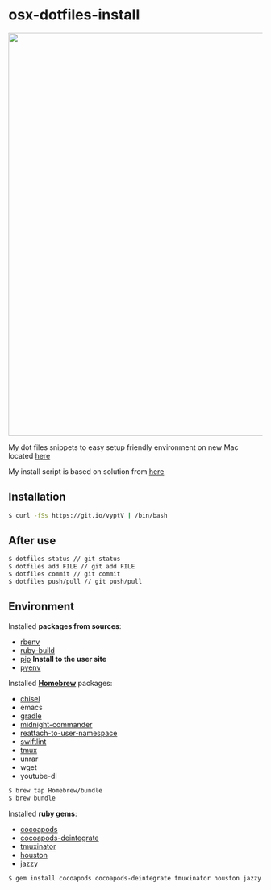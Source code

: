 # osx-dotfiles-install
<img src="https://raw.githubusercontent.com/igorkotkovets/osx-dotfiles-install/master/terminal.png" width="800">

My dot files snippets to easy setup friendly environment on new Mac located [here](https://github.com/igorkotkovets/osx-dotfiles)

My install script is based on solution from [here](https://developer.atlassian.com/blog/2016/02/best-way-to-store-dotfiles-git-bare-repo/)

## Installation 
```bash
$ curl -fSs https://git.io/vyptV | /bin/bash
```

## After use
```bash
$ dotfiles status // git status
$ dotfiles add FILE // git add FILE
$ dotfiles commit // git commit
$ dotfiles push/pull // git push/pull
```
## Environment
Installed <b>packages from sources</b>:
* [rbenv](https://github.com/rbenv/rbenv)
* [ruby-build](https://github.com/rbenv/ruby-build)
* [pip](http://pip.readthedocs.io/en/stable/installing/) **Install to the user site**
* [pyenv](https://github.com/pyenv/pyenv#basic-github-checkout)

Installed <b>[Homebrew](https://brew.sh)</b> packages:
* [chisel](https://github.com/facebook/chisel)
* emacs 
* [gradle](https://github.com/gradle/gradle)
* [midnight-commander](https://github.com/rg3/youtube-dl)
* [reattach-to-user-namespace](https://github.com/ChrisJohnsen/tmux-MacOSX-pasteboard)
* [swiftlint](https://github.com/realm/SwiftLint)
* [tmux](https://github.com/tmux/tmux)
* unrar
* wget
* youtube-dl

```bash
$ brew tap Homebrew/bundle
$ brew bundle
```

Installed <b>ruby gems</b>:
* [cocoapods](https://github.com/CocoaPods/CocoaPods)
* [cocoapods-deintegrate](https://github.com/CocoaPods/cocoapods-deintegrate)
* [tmuxinator](https://github.com/tmuxinator/tmuxinator)
* [houston](https://github.com/nomad/houston)
* [jazzy](https://github.com/realm/jazzy)
```bash
$ gem install cocoapods cocoapods-deintegrate tmuxinator houston jazzy
```

